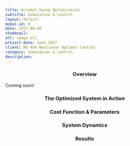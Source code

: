 ```yaml
---
title: Acrobot Swing Optimization
subtitle: Simulation & Control
layout: default
modal-id: 8
date: 2017-06-08
thumbnail:
alt: image-alt
project-date: June 2017
client: ME 454 Nonlinear Optimal Control
category: Simulation & Control
description:
---
```

<center><h3>Overview</h3></center>
Coming soon!

<center><h3>The Optimized System in Action</h3></center>

<center><h3>Cost Function & Parameters</h3></center>

<center><h3>System Dynamics</h3></center>

<center><h3>Results</h3></center>
